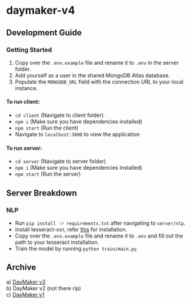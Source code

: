 # daymaker-v4

## Development Guide

### Getting Started

1. Copy over the `.env.example` file and rename it to `.env` in the server folder.
2. Add yourself as a user in the shared MongoDB Atlas database.
3. Populate the `MONGODB_URL` field with the connection URL to your local instance.

#### To run client:

-   `cd client` (Navigate to client folder)
-   `npm i` (Make sure you have dependencies installed)
-   `npm start` (Run the client)
-   Navigate to `localhost:3000` to view the application

#### To run server:

-   `cd server` (Navigate to server folder)
-   `npm i` (Make sure you have dependencies installed)
-   `npm start` (Run the server)

## Server Breakdown

### NLP

-   Run `pip install -r requirements.txt` after navigating to `server/nlp`.
-   Install tesseract-ocr, refer [this](https://github.com/tesseract-ocr/tesseract) for installation.
-   Copy over the `.env.example` file and rename it to `.env` and fill out the path to your tesseract installation.
-   Train the model by running `python train/main.py`.

## Archive

a) [DayMaker v3](https://github.com/nmhossain02/daymaker-v3) <br>
b) DayMaker v2 (not there rip) <br>
c) [DayMaker v1](https://github.com/tawsifkamal/dayMaker) <br>
